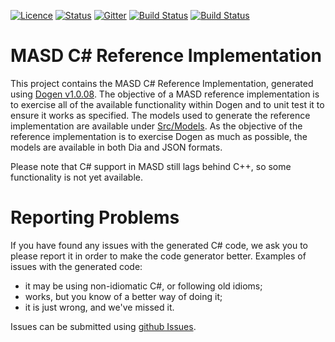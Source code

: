 [![Licence](https://img.shields.io/badge/license-GPL_3-green.svg?dummy)](https://raw.githubusercontent.com/MASD-Project/csharp_ref_impl/master/LICENCE)
[![Status](https://img.shields.io/badge/status-active-brightgreen.svg?style=flat)](https://github.com/MASD-Project/csharp_ref_impl/pulse/monthly)
[![Gitter](https://img.shields.io/gitter/room/nwjs/nw.js.svg)](https://gitter.im/MASD-Project/Lobby)
[![Build Status](https://travis-ci.org/MASD-Project/csharp_ref_impl.svg?branch=master)](https://travis-ci.org/MASD-Project/csharp_ref_impl)
[![Build Status](https://img.shields.io/appveyor/ci/mcraveiro/csharp-ref-impl.svg?label=windows)](https://ci.appveyor.com/project/mcraveiro/csharp-ref-impl)

# MASD C# Reference Implementation

This project contains the MASD C# Reference Implementation, generated
using [Dogen
v1.0.08](https://github.com/MASD-Project/dogen/releases/tag/v1.0.08). The
objective of a MASD reference implementation is to exercise all of the
available functionality within Dogen and to unit test it to ensure it
works as specified. The models used to generate the reference
implementation are available under
[Src/Models](https://github.com/MASD-Project/csharp_ref_impl/tree/master/Src/Models). As
the objective of the reference implementation is to exercise Dogen as
much as possible, the models are available in both Dia and JSON
formats.

Please note that C# support in MASD still lags behind C++, so some
functionality is not yet available.

# Reporting Problems

If you have found any issues with the generated C# code, we ask you to
please report it in order to make the code generator better. Examples
of issues with the generated code:

- it may be using non-idiomatic C#, or following old idioms;
- works, but you know of a better way of doing it;
- it is just wrong, and we've missed it.

Issues can be submitted using [github
Issues](https://github.com/MASD-Project/dogen/issues).
